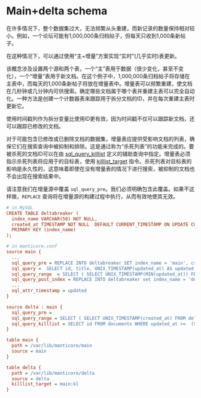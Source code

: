 # Main+delta schema

<!-- example maindelta -->
在许多情况下，整个数据集过大，无法频繁从头重建，而新记录的数量保持相对较小。例如，一个论坛可能有1,000,000条归档帖子，但每天只收到1,000条新帖子。

在这种情况下，可以通过使用“主+增量”方案实现“实时”(几乎实时)表更新。

该概念涉及设置两个源和两个表，一个“主”表用于数据（很少变化，甚至不变化），一个“增量”表用于新文档。在这个例子中，1,000,000条归档帖子将存储在主表中，而每天的1,000条新帖子将放在增量表中。增量表可以频繁重建，使文档在几秒钟或几分钟内可供搜索。确定哪些文档属于哪个表并重建主表可以完全自动化。一种方法是创建一个计数器表来跟踪用于拆分文档的ID，并在每次重建主表时更新它。

使用时间戳列作为拆分变量比使用ID更有效，因为时间戳不仅可以跟踪新文档，还可以跟踪已修改的文档。

对于可能包含已修改或已删除文档的数据集，增量表应提供受影响文档的列表，确保它们在搜索查询中被抑制和排除。这是通过称为“杀死列表”的功能来完成的。要被杀死的文档ID可以在由 [sql_query_killlist](../../Data_creation_and_modification/Adding_data_from_external_storages/Adding_data_to_tables/Killlist_in_plain_tables.md#Table-kill-list) 定义的辅助查询中指定。增量表必须指示杀死列表将应用于的目标表，使用 [killlist_target](../../Data_creation_and_modification/Adding_data_from_external_storages/Adding_data_to_tables/Killlist_in_plain_tables.md#killlist_target) 指令。杀死列表对目标表的影响是永久性的，这意味着即使在没有增量表的情况下进行搜索，被抑制的文档也不会出现在搜索结果中。

请注意我们在增量源中覆盖 `sql_query_pre`。我们必须明确包含此覆盖。如果不这样做，`REPLACE` 查询将在增量源的构建过程中执行，从而有效地使其无效。

<!-- request Example -->
```ini
# in MySQL
CREATE TABLE deltabreaker (
  index_name VARCHAR(50) NOT NULL,
  created_at TIMESTAMP NOT NULL  DEFAULT CURRENT_TIMESTAMP ON UPDATE CURRENT_TIMESTAMP,
  PRIMARY KEY (index_name)
);

# in manticore.conf
source main {
  ...
  sql_query_pre = REPLACE INTO deltabreaker SET index_name = 'main', created_at = NOW()
  sql_query =  SELECT id, title, UNIX_TIMESTAMP(updated_at) AS updated FROM documents WHERE deleted=0 AND  updated_at  >=FROM_UNIXTIME($start) AND updated_at  <=FROM_UNIXTIME($end)
  sql_query_range  = SELECT ( SELECT UNIX_TIMESTAMP(MIN(updated_at)) FROM documents) min, ( SELECT UNIX_TIMESTAMP(created_at)-1 FROM deltabreaker WHERE index_name='main') max
  sql_query_post_index = REPLACE INTO deltabreaker set index_name = 'delta', created_at = (SELECT created_at FROM deltabreaker t WHERE index_name='main')
  ...
  sql_attr_timestamp = updated
}

source delta : main {
  sql_query_pre =
  sql_query_range = SELECT ( SELECT UNIX_TIMESTAMP(created_at) FROM deltabreaker WHERE index_name='delta') min, UNIX_TIMESTAMP() max
  sql_query_killlist = SELECT id FROM documents WHERE updated_at >=  (SELECT created_at FROM deltabreaker WHERE index_name='delta')
}

table main {
  path = /var/lib/manticore/main
  source = main
}

table delta {
  path = /var/lib/manticore/delta
  source = delta
  killlist_target = main:kl
}
```

<!-- end -->


<!-- proofread -->
